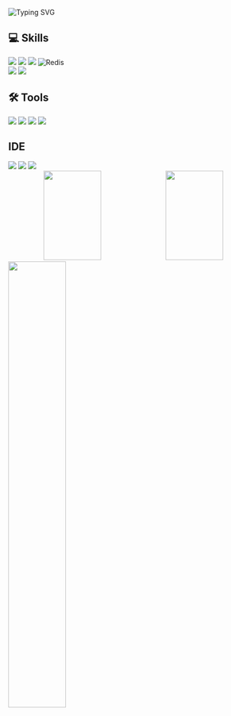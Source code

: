 ![Typing SVG](https://capsule-render.vercel.app/api?type=venom&color=gradient&customColorList=2&height=200&text=SangHoo's%20GITHUB&fontSize=50&animation=fadeIn&fontAlign=50&fontAlignY=46)



## 💻 Skills

<div>
 <img src="https://img.shields.io/badge/java-ED8B00.svg?style=for-the-badge&logo=openjdk&logoColor=white"/>
  <img src="https://img.shields.io/badge/SpringBoot-6DB33F?style=for-the-badge&logo=SpringBoot&logoColor=white"/>
 <img src="https://img.shields.io/badge/mysql-4479A1?style=for-the-badge&logo=mysql&logoColor=white"/>
 <img src="https://img.shields.io/badge/redis-FF4438?style=for-the-badge&logo=redis&logoColor=white" alt="Redis"/>
 <br/>
  <img src="https://img.shields.io/badge/docker-%230db7ed.svg?style=for-the-badge&logo=docker&logoColor=white"/>
 <img src="https://img.shields.io/badge/Jenkins-D24939?style=for-the-badge&logo=Jenkins&logoColor=white"/>
</div>

## 🛠 Tools
<div>
 <img src="https://img.shields.io/badge/git-F05033?style=for-the-badge&logo=git&logoColor=white"/>
 <img src="https://img.shields.io/badge/github-121011?style=for-the-badge&logo=github&logoColor=white"/>
 <img src="https://img.shields.io/badge/jira-0052CC?style=for-the-badge&logo=jira&logoColor=white"/>
 <img src="https://img.shields.io/badge/slack-4A154B?style=for-the-badge&logo=slack&logoColor=white"/>
</div>

## IDE
<div>
 <img src="https://img.shields.io/badge/IntelliJIDEA-000000.svg?style=for-the-badge&logo=intellij-idea&logoColor=white"/> 
 <img src="https://img.shields.io/badge/Eclipse-FE7A16.svg?style=for-the-badge&logo=Eclipse&logoColor=white"/>
 <img src="https://img.shields.io/badge/Visual%20Studio%20Code-0078d7.svg?style=for-the-badge&logo=visual-studio-code&logoColor=white"/>

</div>

<div align="center">

<img src="https://github-readme-stats.vercel.app/api?username=SangHuPark&show_icons=true&theme=transparent&hide_border=true&rank_icon=percentile" width = "48%" height="180"/>
<img src="https://github-readme-stats.vercel.app/api/top-langs/?username=SangHuPark&layout=compact&theme=transparent&hide_border=true&langs_count=6" width = "48%" height="180"/>

</div>

<img src="http://mazassumnida.wtf/api/v2/generate_badge?boj=tkdgn407" width="48%" />

